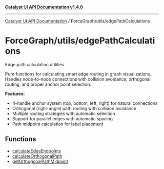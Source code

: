 [**Catalyst UI API Documentation v1.4.0**](../../../README.md)

---

[Catalyst UI API Documentation](../../../README.md) / ForceGraph/utils/edgePathCalculations

# ForceGraph/utils/edgePathCalculations

Edge path calculation utilities

Pure functions for calculating smart edge routing in graph visualizations.
Handles node-to-node connections with collision avoidance, orthogonal routing,
and proper anchor point selection.

**Features:**

- 4-handle anchor system (top, bottom, left, right) for natural connections
- Orthogonal (right-angle) path routing with collision avoidance
- Multiple routing strategies with automatic selection
- Support for parallel edges with automatic spacing
- Path midpoint calculation for label placement

## Functions

- [calculateEdgeEndpoints](functions/calculateEdgeEndpoints.md)
- [calculateOrthogonalPath](functions/calculateOrthogonalPath.md)
- [getOrthogonalPathMidpoint](functions/getOrthogonalPathMidpoint.md)
